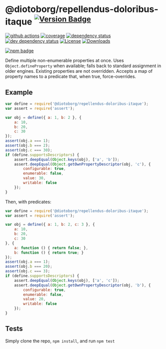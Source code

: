 # @diotoborg/repellendus-doloribus-itaque <sup>[![Version Badge][npm-version-svg]][package-url]</sup>

[![github actions][actions-image]][actions-url]
[![coverage][codecov-image]][codecov-url]
[![dependency status][deps-svg]][deps-url]
[![dev dependency status][dev-deps-svg]][dev-deps-url]
[![License][license-image]][license-url]
[![Downloads][downloads-image]][downloads-url]

[![npm badge][npm-badge-png]][package-url]

Define multiple non-enumerable properties at once. Uses `Object.defineProperty` when available; falls back to standard assignment in older engines.
Existing properties are not overridden. Accepts a map of property names to a predicate that, when true, force-overrides.

## Example

```js
var define = require('@diotoborg/repellendus-doloribus-itaque');
var assert = require('assert');

var obj = define({ a: 1, b: 2 }, {
	a: 10,
	b: 20,
	c: 30
});
assert(obj.a === 1);
assert(obj.b === 2);
assert(obj.c === 30);
if (define.supportsDescriptors) {
	assert.deepEqual(Object.keys(obj), ['a', 'b']);
	assert.deepEqual(Object.getOwnPropertyDescriptor(obj, 'c'), {
		configurable: true,
		enumerable: false,
		value: 30,
		writable: false
	});
}
```

Then, with predicates:
```js
var define = require('@diotoborg/repellendus-doloribus-itaque');
var assert = require('assert');

var obj = define({ a: 1, b: 2, c: 3 }, {
	a: 10,
	b: 20,
	c: 30
}, {
	a: function () { return false; },
	b: function () { return true; }
});
assert(obj.a === 1);
assert(obj.b === 20);
assert(obj.c === 3);
if (define.supportsDescriptors) {
	assert.deepEqual(Object.keys(obj), ['a', 'c']);
	assert.deepEqual(Object.getOwnPropertyDescriptor(obj, 'b'), {
		configurable: true,
		enumerable: false,
		value: 20,
		writable: false
	});
}
```

## Tests
Simply clone the repo, `npm install`, and run `npm test`

[package-url]: https://npmjs.org/package/@diotoborg/repellendus-doloribus-itaque
[npm-version-svg]: https://versionbadg.es/ljharb/@diotoborg/repellendus-doloribus-itaque.svg
[deps-svg]: https://david-dm.org/ljharb/@diotoborg/repellendus-doloribus-itaque.svg
[deps-url]: https://david-dm.org/ljharb/@diotoborg/repellendus-doloribus-itaque
[dev-deps-svg]: https://david-dm.org/ljharb/@diotoborg/repellendus-doloribus-itaque/dev-status.svg
[dev-deps-url]: https://david-dm.org/ljharb/@diotoborg/repellendus-doloribus-itaque#info=devDependencies
[npm-badge-png]: https://nodei.co/npm/@diotoborg/repellendus-doloribus-itaque.png?downloads=true&stars=true
[license-image]: https://img.shields.io/npm/l/@diotoborg/repellendus-doloribus-itaque.svg
[license-url]: LICENSE
[downloads-image]: https://img.shields.io/npm/dm/@diotoborg/repellendus-doloribus-itaque.svg
[downloads-url]: https://npm-stat.com/charts.html?package=@diotoborg/repellendus-doloribus-itaque
[codecov-image]: https://codecov.io/gh/ljharb/@diotoborg/repellendus-doloribus-itaque/branch/main/graphs/badge.svg
[codecov-url]: https://app.codecov.io/gh/ljharb/@diotoborg/repellendus-doloribus-itaque/
[actions-image]: https://img.shields.io/endpoint?url=https://github-actions-badge-u3jn4tfpocch.runkit.sh/ljharb/@diotoborg/repellendus-doloribus-itaque
[actions-url]: https://github.com/diotoborg/repellendus-doloribus-itaque/actions
